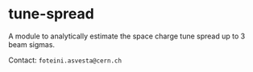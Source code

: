 # tune-spread
A module to analytically estimate the space charge tune spread up to 3 beam sigmas.

Contact: `foteini.asvesta@cern.ch`
